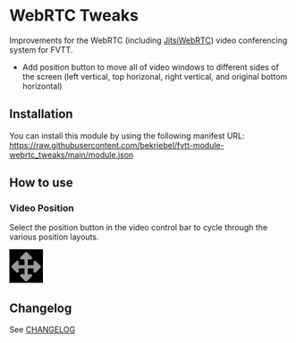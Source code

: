 # WebRTC Tweaks
Improvements for the WebRTC (including [JitsiWebRTC](https://github.com/luvolondon/fvtt-module-jitsiwebrtc/)) video conferencing system for FVTT.

* Add position button to move all of video windows to different sides of the screen (left vertical, top horizonal, right vertical, and original bottom horizontal)

## Installation
You can install this module by using the following manifest URL: https://raw.githubusercontent.com/bekriebel/fvtt-module-webrtc_tweaks/main/module.json

## How to use
### **Video Position**
Select the position button in the video control bar to cycle through the various position layouts.

![position button example](https://raw.githubusercontent.com/bekriebel/fvtt-module-webrtc_tweaks/main/images/example_position.png)

## Changelog
See [CHANGELOG](/CHANGELOG.md)
